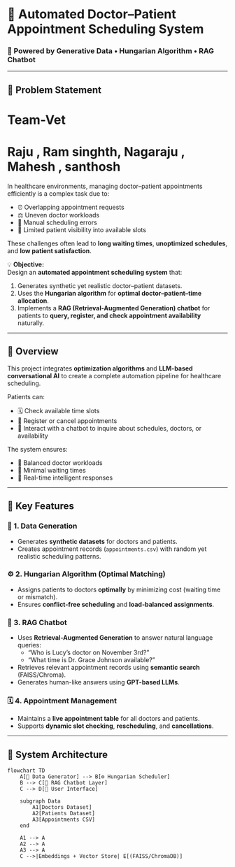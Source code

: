 # 🏥 Automated Doctor–Patient Appointment Scheduling System  
### 🤖 Powered by Generative Data • Hungarian Algorithm • RAG Chatbot

---

## 🧩 Problem Statement
# Team-Vet
# Raju , Ram singhth, Nagaraju , Mahesh , santhosh

In healthcare environments, managing doctor–patient appointments efficiently is a complex task due to:

- ⏰ Overlapping appointment requests  
- ⚖️ Uneven doctor workloads  
- 🧾 Manual scheduling errors  
- 📅 Limited patient visibility into available slots  

These challenges often lead to **long waiting times**, **unoptimized schedules**, and **low patient satisfaction**.

💡 **Objective:**  
Design an **automated appointment scheduling system** that:
1. Generates synthetic yet realistic doctor–patient datasets.  
2. Uses the **Hungarian algorithm** for **optimal doctor–patient–time allocation**.  
3. Implements a **RAG (Retrieval-Augmented Generation) chatbot** for patients to **query, register, and check appointment availability** naturally.  

---

## 🌟 Overview

This project integrates **optimization algorithms** and **LLM-based conversational AI** to create a complete automation pipeline for healthcare scheduling.

Patients can:
- 🗓️ Check available time slots  
- 📅 Register or cancel appointments  
- 🤖 Interact with a chatbot to inquire about schedules, doctors, or availability  

The system ensures:
- 🔹 Balanced doctor workloads  
- 🔹 Minimal waiting times  
- 🔹 Real-time intelligent responses

---

## 🎯 Key Features

### 🧬 1. Data Generation
- Generates **synthetic datasets** for doctors and patients.
- Creates appointment records (`appointments.csv`) with random yet realistic scheduling patterns.

### ⚙️ 2. Hungarian Algorithm (Optimal Matching)
- Assigns patients to doctors **optimally** by minimizing cost (waiting time or mismatch).
- Ensures **conflict-free scheduling** and **load-balanced assignments**.

### 💬 3. RAG Chatbot
- Uses **Retrieval-Augmented Generation** to answer natural language queries:
  - “Who is Lucy’s doctor on November 3rd?”
  - “What time is Dr. Grace Johnson available?”
- Retrieves relevant appointment records using **semantic search** (FAISS/Chroma).
- Generates human-like answers using **GPT-based LLMs**.

### 🗓️ 4. Appointment Management
- Maintains a **live appointment table** for all doctors and patients.
- Supports **dynamic slot checking**, **rescheduling**, and **cancellations**.

---

## 🧠 System Architecture

```mermaid
flowchart TD
    A[🧬 Data Generator] --> B[⚙️ Hungarian Scheduler]
    B --> C[🧠 RAG Chatbot Layer]
    C --> D[💬 User Interface]

    subgraph Data
        A1[Doctors Dataset]
        A2[Patients Dataset]
        A3[Appointments CSV]
    end

    A1 --> A
    A2 --> A
    A3 --> A
    C -->|Embeddings + Vector Store| E[(FAISS/ChromaDB)]
